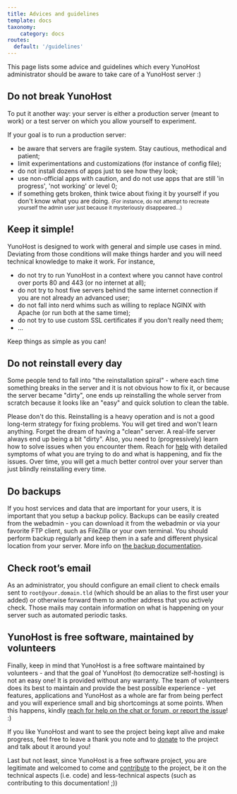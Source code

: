 ```yaml
---
title: Advices and guidelines
template: docs
taxonomy:
    category: docs
routes:
  default: '/guidelines'
---
```


This page lists some advice and guidelines which every YunoHost administrator should be aware to take care of a YunoHost server :)

## Do not break YunoHost

To put it another way: your server is either a production server (meant to work) or a test server on which you allow yourself to experiment.

If your goal is to run a production server: 
- be aware that servers are fragile system. Stay cautious, methodical and patient;
- limit experimentations and customizations (for instance of config file);
- do not install dozens of apps just to see how they look;
- use non-official apps with caution, and do not use apps that are still 'in progress', 'not working' or level 0;
- if something gets broken, think twice about fixing it by yourself if you don't know what you are doing. <small>(For instance, do not attempt to recreate yourself the admin user just because it mysteriously disappeared...)</small>

## Keep it simple!

YunoHost is designed to work with general and simple use cases in mind. Deviating from those conditions will make things harder and you will need technical knowledge to make it work. For instance, 
- do not try to run YunoHost in a context where you cannot have control over ports 80 and 443 (or no internet at all); 
- do not try to host five servers behind the same internet connection if you are not already an advanced user; 
- do not fall into nerd whims such as willing to replace NGINX with Apache (or run both at the same time); 
- do not try to use custom SSL certificates if you don't really need them;
- ...

Keep things as simple as you can!

## Do not reinstall every day

Some people tend to fall into "the reinstallation spiral" - where each time something breaks in the server and it is not obvious how to fix it, or because the server became "dirty", one ends up reinstalling the whole server from scratch because it looks like an "easy" and quick solution to clean the table.

Please don't do this. Reinstalling is a heavy operation and is not a good long-term strategy for fixing problems. You will get tired and won't learn anything. Forget the dream of having a "clean" server. A real-life server always end up being a bit "dirty". Also, you need to (progressively) learn how to solve issues when you encounter them. Reach for [help](/help) with detailed symptoms of what you are trying to do and what is happening, and fix the issues. Over time, you will get a much better control over your server than just blindly reinstalling every time.

## Do backups

If you host services and data that are important for your users, it is important that you setup a backup policy. Backups can be easily created from the webadmin - you can download it from the webadmin or via your favorite FTP client, such as FileZilla or your own terminal. You should perform backup regularly and keep them in a safe and different physical location from your server. More info on [the backup documentation](/backup).

## Check root’s email

As an administrator, you should configure an email client to check emails sent to `root@your.domain.tld` (which should be an alias to the first user your added) or otherwise forward them to another address that you actively check. Those mails may contain information on what is happening on your server such as automated periodic tasks.

## YunoHost is free software, maintained by volunteers 

Finally, keep in mind that YunoHost is a free software maintained by volunteers - and that the goal of YunoHost (to democratize self-hosting) is not an easy one! It is provided without any warranty. The team of volunteers does its best to maintain and provide the best possible experience - yet features, applications and YunoHost as a whole are far from being perfect and you will experience small and big shortcomings at some points. When this happens, kindly [reach for help on the chat or forum, or report the issue](/help)! :)

If you like YunoHost and want to see the project being kept alive and make progress, feel free to leave a thank you note and to [donate](https://liberapay.com/YunoHost) to the project and talk about it around you!

Last but not least, since YunoHost is a free software project, you are legitimate and welcomed to come and [contribute](/contribute) to the project, be it on the technical aspects (i.e. code) and less-technical aspects (such as contributing to this documentation! ;))
